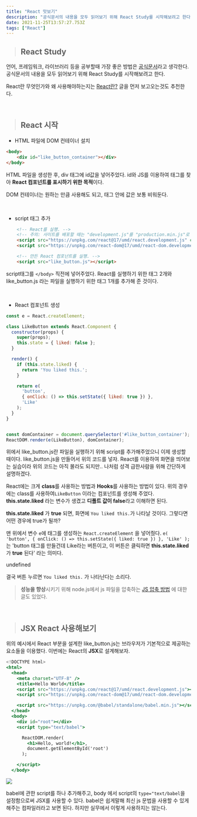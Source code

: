 ```yaml
---
title: "React 맛보기"
description: "공식문서의 내용을 모두 읽어보기 위해 React Study를 시작해보려고 한다."
date: 2021-11-25T13:57:27.753Z
tags: ["React"]
---
```

>## React Study

언어, 프레임워크, 라이브러리 등을 공부할때 가장 좋은 방법은 [공식문서](https://ko.reactjs.org/docs/getting-started.html)라고 생각한다.
공식문서의 내용을 모두 읽어보기 위해 React Study를 시작해보려고 한다.

React란 무엇인가와 왜 사용해야하는지는 [React란?](https://velog.io/@leehyunho2001/React) 글을 먼저 보고오는것도 추천한다.

<br>

>## React 시작

* HTML 파일에 DOM 컨테이너 설치

```html
<body>
    <div id="like_button_container"></div>
</body>
```

HTML 파일을 생성한 후, div 태그에 id값을 넣어주었다. 
id와 JS를 이용하여 태그를 찾아 **React 컴포넌트를 표시하기 위한 목적**이다. 

DOM 컨테이너는 원하는 만큼 사용해도 되고, 태그 안에 값은 보통 비워둔다.

<br>

* script 태그 추가

```html
    <!-- React를 실행. -->
    <!-- 주의: 사이트를 배포할 때는 "development.js"를 "production.min.js"로 대체하세요. -->
    <script src="https://unpkg.com/react@17/umd/react.development.js" crossorigin></script>
    <script src="https://unpkg.com/react-dom@17/umd/react-dom.development.js" crossorigin></script>

    <!-- 만든 React 컴포넌트를 실행. -->
    <script src="like_button.js"></script>
```

script태그를 `</body>` 직전에 넣어주었다. React를 실행하기 위한 태그 2개와 like_button.js 라는 파일을 실행하기 위한 태그 1개를 추가해 준 것이다.

<br>

* React 컴포넌트 생성

```jsx
const e = React.createElement;

class LikeButton extends React.Component {
  constructor(props) {
    super(props);
    this.state = { liked: false };
  }

  render() {
    if (this.state.liked) {
      return 'You liked this.';
    }

    return e(
      'button',
      { onClick: () => this.setState({ liked: true }) },
      'Like'
    );
  }
}


const domContainer = document.querySelector('#like_button_container');
ReactDOM.render(e(LikeButton), domContainer);
```

위에서 like_button.js란 파일을 실행하기 위해 script를 추가해주었으니 이제 생성할 때이다. like_button.js을 만들어서 위의 코드를 넣자. React를 이용하여 화면을 띄어보는 실습이라 위의 코드는 아직 몰라도 되지만.. 나처럼 성격 급한사람을 위해 간단하게 설명하겠다.

React에는 크게 **class**를 사용하는 방법과 **Hooks**를 사용하는 방법이 있다. 위의 경우에는 class를 사용하여`LikeButton` 이라는 컴포넌트를 생성해 주었다. **this.state.liked** 라는 변수가 생겼고 **디폴트 값이 false**라고 이해하면 된다. 

**this.state.liked** 가 **true** 되면, 화면에 `You liked this.`가 나타날 것이다. 그렇다면 어떤 경우에 true가 될까?

맨 위에서 변수 `e`에 태그를 생성하는 `React.createElement` 을 넣어줬다. `e(
      'button',
      { onClick: () => this.setState({ liked: true }) },
      'Like'
    );` 는 'button 태그를 만들건데 Like라는 버튼이고, 이 버튼은 클릭하면 **this.state.liked** 가 **true** 된다' 라는 의미다.
    
undefined
    
결국 버튼 누르면 `You liked this.` 가 나타난다는 소리다.

> **성능을 향상**시키기 위해 node.js에서 js 파일을 압축하는 [JS 압축 방법](https://gist.github.com/gaearon/42a2ffa41b8319948f9be4076286e1f3) 에 대한 글도 있었다.

<br>

>## JSX React 사용해보기

위의 예시에서 React 부분을 설계한 like_button.js는 브라우저가 기본적으로 제공하는 요소들을 이용했다. 이번에는 React의 **JSX**로 설계해보자.

```jsx
<!DOCTYPE html>
<html>
  <head>
    <meta charset="UTF-8" />
    <title>Hello World</title>
    <script src="https://unpkg.com/react@17/umd/react.development.js"></script>
    <script src="https://unpkg.com/react-dom@17/umd/react-dom.development.js"></script>

    <script src="https://unpkg.com/@babel/standalone/babel.min.js"></script>
  </head>
  <body>
    <div id="root"></div>
    <script type="text/babel">

      ReactDOM.render(
        <h1>Hello, world!</h1>,
        document.getElementById('root')
      );

    </script>
  </body>
```

![](/images/7581a087-a9ad-4be4-8046-339cc50a010c-image.png)

babel에 관한 script를 하나 추가해주고, body 에서 script의 `type="text/babel`을 설정함으로써 JSX를 사용할 수 있다. babel은 쉽게말해 최신 js 문법을 사용할 수 있게 해주는 컴파일러라고 보면 된다. 하지만 실무에서 이렇게 사용하지는 않는다.
